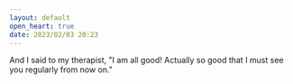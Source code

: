 ```yaml
---
layout: default
open_heart: true
date: 2023/02/03 20:23
---
```


And I said to my therapist, "I am all good! Actually so good that I must see you regularly from now on."
